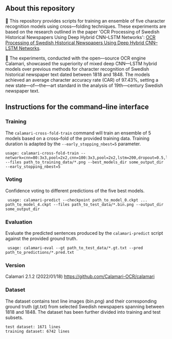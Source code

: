 ## About this repository 
📌 This repository provides scripts for training an ensemble of five character recognition models using cross––folding techniques. These experiments are based on the research outlined in the paper 'OCR Processing of Swedish Historical Newspapers Using Deep Hybrid CNN–LSTM Networks': [OCR Processing of Swedish Historical Newspapers Using Deep Hybrid CNN–LSTM Networks](https://acl-bg.org/proceedings/2021/RANLP%202021/pdf/2021.ranlp-1.23.pdf). 

📌 The experiments, conducted with the open––source OCR engine Calamari, showcased the superiority of mixed deep CNN––LSTM hybrid models over previous methods for character recognition of Swedish historical newspaper text dated between 1818 and 1848. The models achieved an average character accuracy rate (CAR) of 97.43%, setting a new state––of––the––art standard in the analysis of 19th––century Swedish newspaper text.

## Instructions for the command–line interface

### Training 
The `calamari-cross-fold-train` command will train an ensemble of 5 models based on a cross–fold of the provided training data. Training duration is adapted by the `--early_stopping_nbest=5` parameter.

	usage: calamari-cross-fold-train --network=cnn=80:3x3,pool=2x2,cnn=100:3x3,pool=2x2,lstm=200,dropout=0.5,lstm=200,dropout=0.5 --files path_to_training_data/*.png --best_models_dir some_output_dir --early_stopping_nbest=5 
### Voting
Confidence voting to different predictions of the five best models.
  
 	 usage: calamari-predict --checkpoint path_to_model_0.ckpt ... path_to_model_4.ckpt --files path_to_test_data/*.bin.png --output_dir some_output_dir
### Evaluation
Evaluate the predicted sentences produced by the `calamari-predict` script against the provided ground truth.

	 usage: calamari-eval --gt path_to_test_data/*.gt.txt --pred path_to_predictions/*.pred.txt

### Version 
Calamari 2.1.2 (2022/01/18)
https://github.com/Calamari-OCR/calamari

### Dataset 
The dataset contains text line images (bin.png) and their corresponding ground truth (gt.txt) from selected Swedish newspapers spanning between 1818 and 1848. The dataset has been further divided into training and test subsets. <br/> 
	
	test dataset: 1671 lines
	training dataset: 6742 lines 

 
